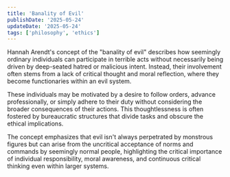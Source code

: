 ```yaml
---
title: 'Banality of Evil'
publishDate: '2025-05-24'
updateDate: '2025-05-24'
tags: ['philosophy', 'ethics']
---
```


Hannah Arendt's concept of the "banality of evil" describes how seemingly ordinary individuals can participate in terrible acts without necessarily being driven by deep-seated hatred or malicious intent. Instead, their involvement often stems from a lack of critical thought and moral reflection, where they become functionaries within an evil system.

These individuals may be motivated by a desire to follow orders, advance professionally, or simply adhere to their duty without considering the broader consequences of their actions. This thoughtlessness is often fostered by bureaucratic structures that divide tasks and obscure the ethical implications.

The concept emphasizes that evil isn't always perpetrated by monstrous figures but can arise from the uncritical acceptance of norms and commands by seemingly normal people, highlighting the critical importance of individual responsibility, moral awareness, and continuous critical thinking even within larger systems.
